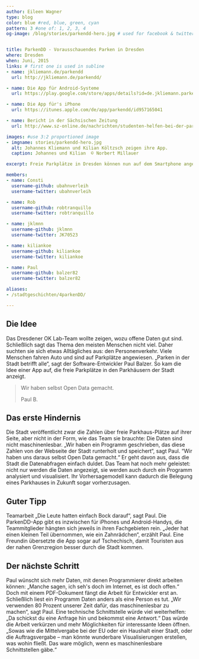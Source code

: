 ```yaml
---
author: Eileen Wagner
type: blog
color: blue #red, blue, green, cyan
pattern: 3 #one of: 1, 2, 3, 4
og-image: /blog/stories/parkendd-hero.jpg # used for facebook & twitter card


title: ParkenDD - Vorausschauendes Parken in Dresden
where: Dresden
when: Juni, 2015
links: # first one is used in subline
- name: jkliemann.de/parkendd
  url: http://jkliemann.de/parkendd/

- name: Die App für Android-Systeme
  url: https://play.google.com/store/apps/details?id=de.jkliemann.parkendd

- name: Die App für's iPhone
  url: https://itunes.apple.com/de/app/parkendd/id957165041

- name: Bericht in der Sächsischen Zeitung
  url: http://www.sz-online.de/nachrichten/studenten-helfen-bei-der-parkplatzsuche-3128007.html

images: #use 3:2 proportioned image
- imgname: stories/parkendd-hero.jpg
  alt: Johannes Kliemann und Kilian Költzsch zeigen ihre App.
  caption: Johannes und Kilian  © Norbert Millauer

excerpt: Freie Parkplätze in Dresden können nun auf dem Smartphone angezeigt werden. Das OK Lab Dresden wollte damit zeigen, wie man mit öffentlichen Daten den Alltag erleichtern kann. Ihre App kann inzwischen sogar Parkmöglichkeiten Monate im Voraus vorhersagen. Das Geheimnis? Teamwork!

members:
- name: Consti
  username-github: ubahnverleih
  username-twitter: ubahnverleih

- name: Rob
  username-github: robtranquillo
  username-twitter: robtranquillo

- name: jklmnn
  username-github: jklmnn
  username-twitter: JK70523

- name: kiliankoe
  username-github: kiliankoe
  username-twitter: kiliankoe

- name: Paul
  username-github: balzer82
  username-twitter: balzer82

aliases:
- /stadtgeschichten/4parkenDD/

---
```


## Die Idee
Das Dresdener OK Lab-Team wollte zeigen, wozu offene Daten gut sind. Schließlich sagt das Thema den meisten Menschen nicht viel. Daher suchten sie sich etwas Alltägliches aus: den Personenverkehr.
Viele Menschen fahren Auto und sind auf Parkplätze angewiesen. „Parken in der Stadt betrifft alle“, sagt der Software-Entwickler Paul Balzer. So kam die Idee einer App auf, die freie Parkplätze in den Parkhäusern der Stadt anzeigt.

<blockquote>
  <p>Wir haben selbst Open Data gemacht.</p>
  <footer>Paul B.</footer>
</blockquote>


## Das erste Hindernis
Die Stadt veröffentlicht zwar die Zahlen über freie Parkhaus-Plätze auf ihrer Seite, aber nicht in der Form, wie das Team sie brauchte: Die Daten sind nicht maschinenlesbar. „Wir haben ein Programm geschrieben, das diese Zahlen von der Webseite der Stadt runterholt und speichert“, sagt Paul. “Wir haben uns daraus selbst Open Data gemacht.“ Er geht davon aus, dass die Stadt die Datenabfragen einfach duldet. Das Team hat noch mehr geleistet: nicht nur werden die Daten angezeigt, sie werden auch durch ein Programm analysiert und visualisiert. Ihr Vorhersagemodell kann dadurch die Belegung eines Parkhauses in Zukunft sogar vorherzusagen.

## Guter Tipp
Teamarbeit „Die Leute hatten einfach Bock darauf“, sagt Paul. Die ParkenDD-App gibt es inzwischen für iPhones und Android-Handys, die Teammitglieder hängten sich jeweils in ihren Fachgebieten rein. „Jeder hat einen kleinen Teil übernommen, wie ein Zahnrädchen“, erzählt Paul. Eine Freundin übersetzte die App sogar auf Tschechisch, damit Touristen aus der nahen Grenzregion besser durch die Stadt kommen.

## Der nächste Schritt
Paul wünscht sich mehr Daten, mit denen Programmierer direkt arbeiten können: „Manche sagen, ich seh's doch im Internet, es ist doch offen.“ Doch mit einem PDF-Dokument fängt die Arbeit für Entwickler erst an. Schließlich liest ein Programm Daten anders als eine Person es tut. „Wir verwenden 80 Prozent unserer Zeit dafür, das maschinenlesbar zu machen“, sagt Paul. Eine technische Schnittstelle würde viel weiterhelfen: „Da schickst du eine Anfrage hin und bekommst eine Antwort.“
Das würde die Arbeit verkürzen und mehr Möglichkeiten für interessante Ideen öffnen. „Sowas wie die Mittelvergabe bei der EU oder ein Haushalt einer Stadt, oder die Auftragsvergabe – man könnte wunderbare Visualisierungen erstellen, was wohin fließt. Das ware möglich, wenn es maschinenlesbare Schnittstellen gäbe.“
